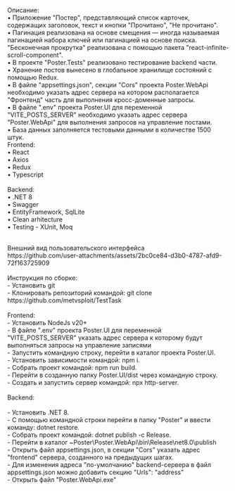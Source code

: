 Описание:<br />
• Приложение "Постер", представляющий список карточек, содержащих заголовок, текст и кнопки "Прочитано", "Не прочитано".<br />
• Пагинация реализована на основе смещения — иногда называемая пагинацией набора ключей или пагинацией на основе поиска.<br />
  "Бесконечная прокрутка" реализована с помощью пакета "react-infinite-scroll-component".<br />
• В проекте "Poster.Tests" реализовано тестирование backend части.<br />
• Хранение постов вынесено в глобальное хранилище состояний с помощью Redux.<br />
• В файле "appsettings.json", секции "Cors" проекта Poster.WebApi необходимо указать адрес сервера на котором располагается "Фронтенд" часть для выполнения
  кросс-доменные запросы.<br />
• В файле ".env" проекта Poster.UI для переменной "VITE_POSTS_SERVER" необходимо указать адрес сервера "Poster.WebApi" для выполнения запросов на управление постами.<br />
• База данных заполняется тестовыми данными в количестве 1500 штук.
<br />
Frontend:<br />
• React<br />
• Axios<br />
• Redux<br />
• Typescript<br />
<br />
Backend:<br />
• .NET 8<br />
• Swagger<br />
• EntityFramework, SqlLite<br />
• Clean arhitecture<br />
• Testing - XUnit, Moq<br />

<br /> 
Внешний вид пользовательского интерфейса<br /> 
https://github.com/user-attachments/assets/2bc0ce84-d3b0-4787-afd9-72f163725909
<br /> 
<br /> 
Инструкция по сборке:<br /> 
- Установить git<br /> 
- Клонировать репозиторий командой: git clone https://github.com/metvsploit/TestTask<br /> <br /> 
Frontend:<br /> 
- Установить NodeJs v20+<br /> 
- В файле ".env" проекта Poster.UI для переменной "VITE_POSTS_SERVER" указать адрес сервера к которому будут выполняться запросы на управление записями<br /> 
- Запустить командную строку, перейти в каталог проекта Poster.UI.<br /> 
- Установить зависимости командой: npm i.<br /> 
- Собрать проект командой: npm run build.<br /> 
- Перейти в созданную папку Poster.UI/dist через командную строку.<br /> 
- Создать и запустить сервер командой: npx http-server.<br /> 
  <br /> 
Backend:<br /> <br /> 
- Установить .NET 8.<br /> 
- С помощью командной строки перейти в папку "Poster" и ввести команду: dotnet restore.<br /> 
- Собрать проект командой: dotnet publish -c Release.<br /> 
- Перейти в каталог ~Poster\Poster.WebApi\bin\Release\net8.0\publish<br /> 
- Открыть файл appsettings.json, в секции "Cors" указать адрес "frontend" сервера, созданного на предыдущих шагах.<br /> 
- Для изменения адреса "по-умолчанию" backend-сервера в файл appsettings.json можно добавить секцию  "Urls": "address"<br /> 
- Открыть файл "Poster.WebApi.exe"<br /> 
